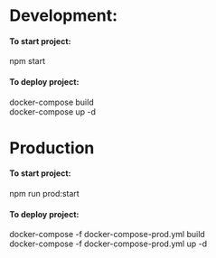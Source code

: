 # Development:

#### To start project:
npm start 

#### To deploy project:
docker-compose build \
docker-compose up -d

# Production

#### To start project:
npm run prod:start

#### To deploy project:
docker-compose -f docker-compose-prod.yml build \
docker-compose -f docker-compose-prod.yml up -d

